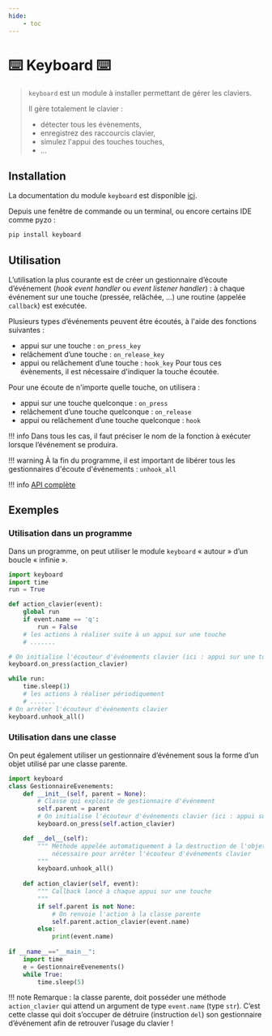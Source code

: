 ```yaml
---
hide:
    - toc
---    
```


# ⌨️ Keyboard ⌨️ 

> `keyboard` est un module à installer permettant de gérer les claviers.
> 
> Il gère totalement le clavier :  
> - détecter tous les évènements,  
> - enregistrez des raccourcis clavier,  
> - simulez l'appui des touches touches,  
> - …  
 

## Installation
La documentation du module `keyboard` est disponible <a href="https://pypi.org/project/keyboard/" target="_blank">ici</a>.

Depuis une fenêtre de commande ou un terminal, ou encore certains IDE comme pyzo :

```Python
pip install keyboard
``` 

## Utilisation
L’utilisation la plus courante est de créer un gestionnaire d’écoute d’événement (*hook event handler* ou *event listener handler*) : à chaque événement sur une touche (pressée, relâchée, …) une routine (appelée `callback`) est exécutée.

Plusieurs types d’événements peuvent être écoutés, à l'aide des fonctions suivantes :

* appui sur une touche : `on_press_key`
* relâchement d’une touche : `on_release_key`
* appui ou relâchement d’une touche : `hook_key`
Pour tous ces évènements, il est nécessaire d'indiquer la touche écoutée.

Pour une écoute de n'importe quelle touche, on utilisera :
* appui sur une touche quelconque : `on_press`
* relâchement d’une touche quelconque : `on_release`
* appui ou relâchement d’une touche quelconque : `hook`

!!! info
    Dans tous les cas, il faut préciser le nom de la fonction à exécuter lorsque l’événement se produira.


!!! warning
    À la fin du programme, il est important de libérer tous les gestionnaires d'écoute d'événements : `unhook_all`

!!! info 
    <a href="https://github.com/boppreh/keyboard#api" target="_blank">API complète</a>

 

## Exemples
### Utilisation dans un programme
Dans un programme, on peut utiliser le module `keyboard` « autour » d’un boucle « infinie ».

```Python title="Exemple dans un programme"
import keyboard
import time
run = True

def action_clavier(event):
    global run
    if event.name == 'q':
        run = False
    # les actions à réaliser suite à un appui sur une touche
    # .......

# On initialise l'écouteur d'événements clavier (ici : appui sur une touche)
keyboard.on_press(action_clavier)

while run:
    time.sleep(1)
    # les actions à réaliser périodiquement
    # .......
# On arrêter l'écouteur d'événements clavier
keyboard.unhook_all()
``` 

 

### Utilisation dans une classe
On peut également utiliser un gestionnaire d’événement sous la forme d’un objet utilisé par une classe parente.

```Python title="Exemple dans une classe"
import keyboard
class GestionnaireEvenements:
    def __init__(self, parent = None):
        # Classe qui exploite de gestionnaire d'événement
        self.parent = parent
        # On initialise l'écouteur d'événements clavier (ici : appui sur une touche)
        keyboard.on_press(self.action_clavier)

    def __del__(self):
        """ Méthode appelée automatiquement à la destruction de l'objet
            nécessaire pour arrêter l'écouteur d'événements clavier
        """
        keyboard.unhook_all()
    
    def action_clavier(self, event):
        """ Callback lancé à chaque appui sur une touche
        """
        if self.parent is not None:
            # On renvoie l'action à la classe parente
            self.parent.action_clavier(event.name) 
        else:
            print(event.name)
            
if __name__=="__main__":
    import time
    e = GestionnaireEvenements()
    while True:
        time.sleep(5)
```

!!! note
    Remarque : la classe parente, doit posséder une méthode `action_clavier` qui attend un argument de type `event.name` (type `str`). C’est cette classe qui doit s’occuper de détruire (instruction `del`) son gestionnaire d’événement afin de retrouver l’usage du clavier !